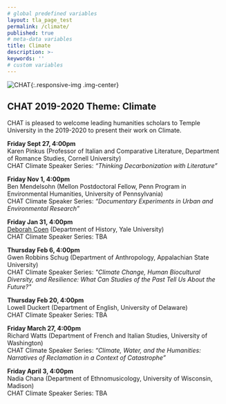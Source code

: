```yaml
---
# global predefined variables
layout: tla_page_test
permalink: /climate/
published: true
# meta-data variables
title: Climate
description: >-
keywords: ''
# custom variables
---
```

![CHAT]({{site.baseurl}}/media/resizedcroppedheroclimate.png){:.responsive-img .img-center}
## CHAT 2019-2020 Theme: Climate
CHAT is pleased to welcome leading humanities scholars to Temple University in the 2019-2020 to present their work on Climate. 

**Friday Sept 27, 4:00pm**<br>
Karen Pinkus (Professor of Italian and Comparative Literature, Department of Romance Studies, Cornell University)<br>
CHAT Climate Speaker Series: _“Thinking Decarbonization with Literature”_

**Friday Nov 1, 4:00pm**<br>
Ben Mendelsohn (Mellon Postdoctoral Fellow, Penn Program in Environmental Humanities, University of Pennsylvania)<br>
CHAT Climate Speaker Series: _“Documentary Experiments in Urban and Environmental Research”_

**Friday Jan 31, 4:00pm**<br>
[Deborah Coen](https://history.yale.edu/people/deborah-coen) (Department of History, Yale University)<br> 
CHAT Climate Speaker Series: TBA

**Thursday Feb 6, 4:00pm**<br>
Gwen Robbins Schug (Department of Anthropology, Appalachian State University)<br> 
CHAT Climate Speaker Series: _"Climate Change, Human Biocultural Diversity, and Resilience: What Can Studies of the Past Tell Us About the Future?"_

**Thursday Feb 20, 4:00pm**<br>
Lowell Duckert (Department of English, University of Delaware)<br> 
CHAT Climate Speaker Series: TBA  

**Friday March 27, 4:00pm**<br>
Richard Watts (Department of French and Italian Studies, University of Washington)<br>
CHAT Climate Speaker Series: _“Climate, Water, and the Humanities: Narratives of Reclamation in a Context of Catastrophe”_

**Friday April 3, 4:00pm**<br>
Nadia Chana (Department of Ethnomusicology, University of Wisconsin, Madison)<br> 
CHAT Climate Speaker Series: TBA
